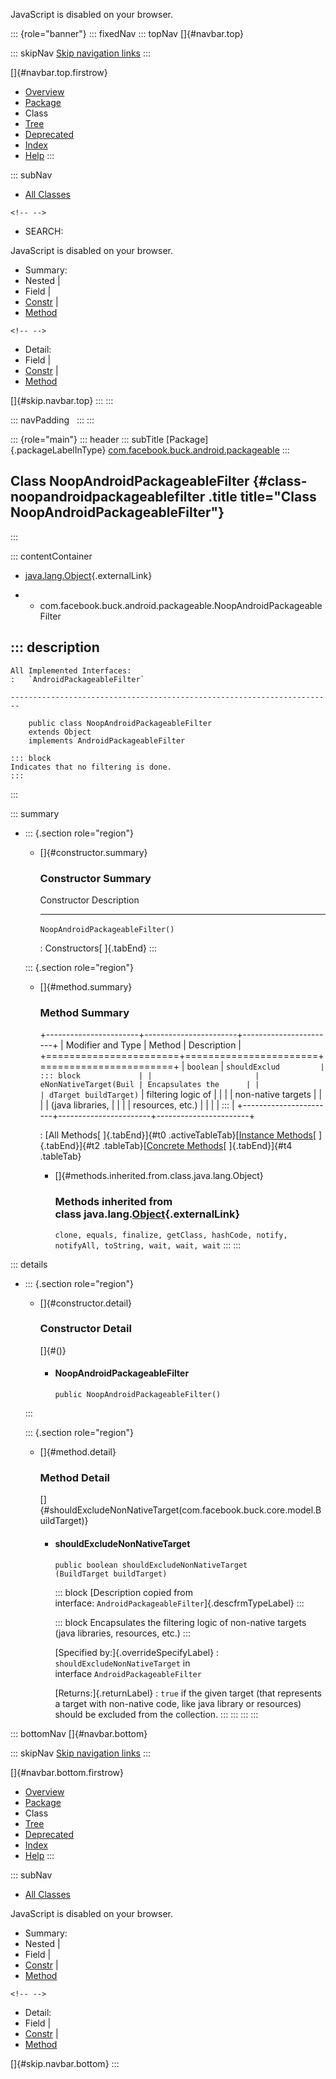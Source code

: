 <div>

JavaScript is disabled on your browser.

</div>

::: {role="banner"}
::: fixedNav
::: topNav
[]{#navbar.top}

::: skipNav
[Skip navigation links](#skip.navbar.top "Skip navigation links")
:::

[]{#navbar.top.firstrow}

-   [Overview](../../../../../index.html)
-   [Package](package-summary.html)
-   Class
-   [Tree](package-tree.html)
-   [Deprecated](../../../../../deprecated-list.html)
-   [Index](../../../../../index-all.html)
-   [Help](../../../../../help-doc.html)
:::

::: subNav
-   [All Classes](../../../../../allclasses.html)

```{=html}
<!-- -->
```
-   SEARCH:

<div>

<div>

JavaScript is disabled on your browser.

</div>

</div>

<div>

-   Summary: 
-   Nested \| 
-   Field \| 
-   [Constr](#constructor.summary) \| 
-   [Method](#method.summary)

```{=html}
<!-- -->
```
-   Detail: 
-   Field \| 
-   [Constr](#constructor.detail) \| 
-   [Method](#method.detail)

</div>

[]{#skip.navbar.top}
:::
:::

::: navPadding
 
:::
:::

::: {role="main"}
::: header
::: subTitle
[Package]{.packageLabelInType} [com.facebook.buck.android.packageable](package-summary.html)
:::

## Class NoopAndroidPackageableFilter {#class-noopandroidpackageablefilter .title title="Class NoopAndroidPackageableFilter"}
:::

::: contentContainer
-   [java.lang.Object](http://docs.oracle.com/javase/7/docs/api/java/lang/Object.html?is-external=true "class or interface in java.lang"){.externalLink}

-   -   com.facebook.buck.android.packageable.NoopAndroidPackageableFilter

::: description
-   

    All Implemented Interfaces:
    :   `AndroidPackageableFilter`

    ------------------------------------------------------------------------

        public class NoopAndroidPackageableFilter
        extends Object
        implements AndroidPackageableFilter

    ::: block
    Indicates that no filtering is done.
    :::
:::

::: summary
-   ::: {.section role="region"}
    -   []{#constructor.summary}

        ### Constructor Summary

          Constructor                        Description
          ---------------------------------- -------------
          `NoopAndroidPackageableFilter()`    

          : Constructors[ ]{.tabEnd}
    :::

    ::: {.section role="region"}
    -   []{#method.summary}

        ### Method Summary

        +-----------------------+-----------------------+-----------------------+
        | Modifier and Type     | Method                | Description           |
        +=======================+=======================+=======================+
        | `boolean`             | `shouldExclud         | ::: block             |
        |                       | eNonNativeTarget​(Buil | Encapsulates the      |
        |                       | dTarget buildTarget)` | filtering logic of    |
        |                       |                       | non-native targets    |
        |                       |                       | (java libraries,      |
        |                       |                       | resources, etc.)      |
        |                       |                       | :::                   |
        +-----------------------+-----------------------+-----------------------+

        : [All Methods[ ]{.tabEnd}]{#t0 .activeTableTab}[[Instance
        Methods](javascript:show(2);)[ ]{.tabEnd}]{#t2
        .tableTab}[[Concrete
        Methods](javascript:show(8);)[ ]{.tabEnd}]{#t4 .tableTab}

        -   []{#methods.inherited.from.class.java.lang.Object}

            ### Methods inherited from class java.lang.[Object](http://docs.oracle.com/javase/7/docs/api/java/lang/Object.html?is-external=true "class or interface in java.lang"){.externalLink}

            `clone, equals, finalize, getClass, hashCode, notify, notifyAll, toString, wait, wait, wait`
    :::
:::

::: details
-   ::: {.section role="region"}
    -   []{#constructor.detail}

        ### Constructor Detail

        []{#<init>()}

        -   #### NoopAndroidPackageableFilter

                public NoopAndroidPackageableFilter()
    :::

    ::: {.section role="region"}
    -   []{#method.detail}

        ### Method Detail

        []{#shouldExcludeNonNativeTarget(com.facebook.buck.core.model.BuildTarget)}

        -   #### shouldExcludeNonNativeTarget

            ``` methodSignature
            public boolean shouldExcludeNonNativeTarget​(BuildTarget buildTarget)
            ```

            ::: block
            [Description copied from
            interface: `AndroidPackageableFilter`]{.descfrmTypeLabel}
            :::

            ::: block
            Encapsulates the filtering logic of non-native targets (java
            libraries, resources, etc.)
            :::

            [Specified by:]{.overrideSpecifyLabel}
            :   `shouldExcludeNonNativeTarget` in
                interface `AndroidPackageableFilter`

            [Returns:]{.returnLabel}
            :   `true` if the given target (that represents a target
                with non-native code, like java library or resources)
                should be excluded from the collection.
    :::
:::
:::
:::

::: bottomNav
[]{#navbar.bottom}

::: skipNav
[Skip navigation links](#skip.navbar.bottom "Skip navigation links")
:::

[]{#navbar.bottom.firstrow}

-   [Overview](../../../../../index.html)
-   [Package](package-summary.html)
-   Class
-   [Tree](package-tree.html)
-   [Deprecated](../../../../../deprecated-list.html)
-   [Index](../../../../../index-all.html)
-   [Help](../../../../../help-doc.html)
:::

::: subNav
-   [All Classes](../../../../../allclasses.html)

<div>

<div>

JavaScript is disabled on your browser.

</div>

</div>

<div>

-   Summary: 
-   Nested \| 
-   Field \| 
-   [Constr](#constructor.summary) \| 
-   [Method](#method.summary)

```{=html}
<!-- -->
```
-   Detail: 
-   Field \| 
-   [Constr](#constructor.detail) \| 
-   [Method](#method.detail)

</div>

[]{#skip.navbar.bottom}
:::
